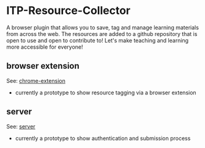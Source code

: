 # ITP-Resource-Collector

A browser plugin that allows you to save, tag and manage learning materials from across the web. The resources are added to a github repository that is open to use and open to contribute to! Let's make teaching and learning more accessible for everyone! 

## browser extension

See: [chrome-extension](/chrome-extension)

* currently a prototype to show resource tagging via a browser extension

## server

See: [server](/server) 

* currently a prototype to show authentication and submission process


